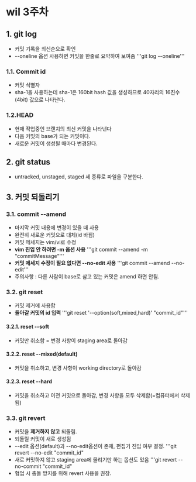 # wil 3주차

## 1. git log 
- 커밋 기록을 최신순으로 확인
- --oneline 옵션 사용하면 커밋을 한줄로 요약하여 보여줌
'''git log --oneline'''

### 1.1. Commit id
- 커밋 식별자
- sha-1을 사용하는데 sha-1은 160bit hash 값을 생성하므로 40자리의 16진수(4bit) 값으로 나타난다.

### 1.2.HEAD
- 현재 작업중인 브랜치의 최신 커밋을 나타낸다
- 다음 커밋의 base가 되는 커밋이다.
- 새로운 커밋이 생성될 때마다 변경된다.

## 2. git status
- untracked, unstaged, staged 세 종류로 파일을 구분한다.

## 3. 커밋 되돌리기
### 3.1. commit --amend
- 마지막 커밋 내용에 변경이 있을 때 사용
- 완전히 새로운 커밋으로 대체(id 바뀜)
- 커밋 메세지는 vim/vi로 수정
- **vim 진입 안 하려면 -m 옵션 사용**
'''git commit --amend -m "commitMessage"'''
- **커밋 메세지 수정이 필요 없다면 --no-edit 사용**
'''git commit --amend --no-edit'''
- 주의사항 : 다른 사람이 base로 삼고 있는 커밋은 amend 하면 안됨.

### 3.2. git reset
- 커밋 제거에 사용함
- **돌아갈 커밋의 id 입력**
'''git reset '--option(soft,mixed,hard)' "commit_id"'''
#### 3.2.1. reset --soft
- 커밋만 취소함 = 변경 사항이 staging area로 돌아감
#### 3.2.2. reset --mixed(default)
- 커밋을 취소하고, 변경 사항이 working directory로 돌아감
#### 3.2.3. reset --hard
- 커밋을 취소하고 이전 커밋으로 돌아감, 변경 사항을 모두 삭제함(=컴퓨터에서 삭제됨)

### 3.3. git revert
- 커밋을 **제거하지 않고** 되돌림.
- 되돌릴 커밋이 새로 생성됨
- --edit 옵션(default)과 --no-edit옵션이 존재, 편집기 진입 여부 결정.
'''git revert --no-edit "commit_id"
- 새로 커밋하지 않고 staging area에 올리기만 하는 옵션도 있음
'''git revert --no-commit "commit_id"
- 협업 시 충돌 방지를 위해 revert 사용을 권장.
